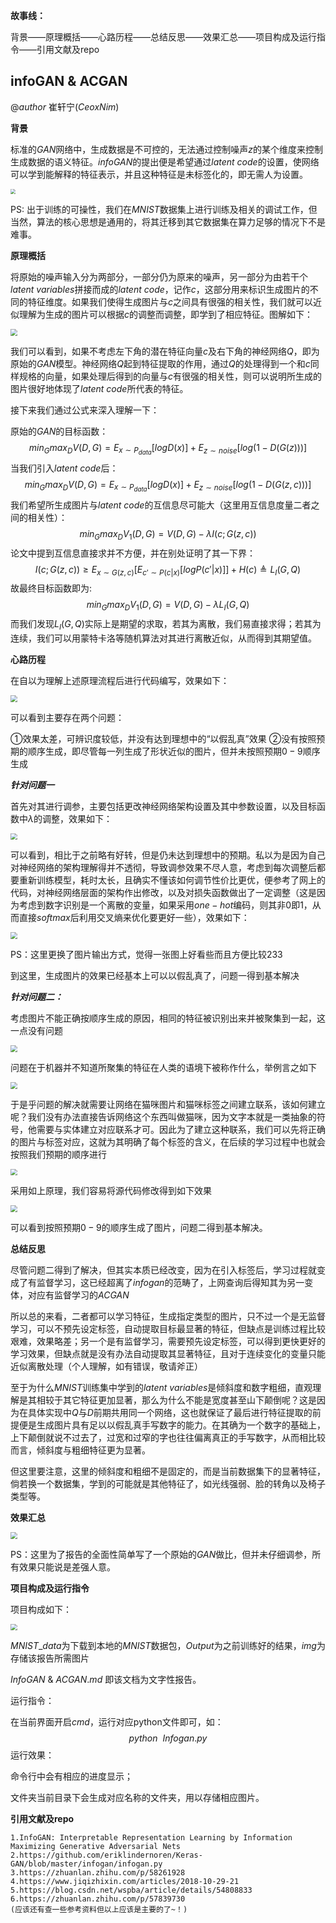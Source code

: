 **故事线：**

背景——原理概括——心路历程——总结反思——效果汇总——项目构成及运行指令——引用文献及repo



## infoGAN  &  ACGAN

$@author$  崔轩宁$(CeoxNim)$

**背景**

标准的$GAN$网络中，生成数据是不可控的，无法通过控制噪声$z$的某个维度来控制生成数据的语义特征。$infoGAN$的提出便是希望通过$latent~code$的设置，使网络可以学到能解释的特征表示，并且这种特征是未标签化的，即无需人为设置。

<img src="img\1.png" style="zoom:50%;" />

PS: 出于训练的可操性，我们在$MNIST$数据集上进行训练及相关的调试工作，但当然，算法的核心思想是通用的，将其迁移到其它数据集在算力足够的情况下不是难事。



 **原理概括**

将原始的噪声输入分为两部分，一部分仍为原来的噪声，另一部分为由若干个$latent~variables$拼接而成的$latent~code$，记作$c$，这部分用来标识生成图片的不同的特征维度。如果我们使得生成图片与$c$之间具有很强的相关性，我们就可以近似理解为生成的图片可以根据$c$的调整而调整，即学到了相应特征。图解如下：

<img src="img\2.png" style="zoom:67%;" />

我们可以看到，如果不考虑左下角的潜在特征向量$c$及右下角的神经网络$Q$，即为原始的$GAN$模型。神经网络$Q$起到特征提取的作用，通过$Q$的处理得到一个和$c$同样规格的向量，如果处理后得到的向量与$c$有很强的相关性，则可以说明所生成的图片很好地体现了$latent~code$所代表的特征。

接下来我们通过公式来深入理解一下：

原始的$GAN$的目标函数：
$$
min_Gmax_DV(D,G)=E_{x\sim P_{data}}[logD(x)] + E_{z\sim noise}[log(1-D(G(z)))]
$$
当我们引入$latent~code$后：
$$
min_Gmax_DV(D,G)=E_{x\sim P_{data}}[logD(x)] + E_{z\sim noise}[log(1-D(G(z,c)))]
$$
我们希望所生成图片与$latent~code$的互信息尽可能大（这里用互信息度量二者之间的相关性）：
$$
min_Gmax_DV_1(D,G)=V(D,G)-\lambda I(c; G(z, c))
$$
论文中提到互信息直接求并不方便，并在别处证明了其一下界：
$$
I(c;G(z,c))\ge E_{x\sim G(z, c)}[E_{c'\sim P(c|x)}[log P(c'|x)]]+ H(c)\triangleq L_I(G,Q)
$$
故最终目标函数即为:
$$
min_Gmax_DV_1(D,G)=V(D,G)-\lambda L_I(G,Q)
$$
而我们发现$L_I(G,Q)$实际上是期望的求取，若其为离散，我们易直接求得；若其为连续，我们可以用蒙特卡洛等随机算法对其进行离散近似，从而得到其期望值。



**心路历程**

在自以为理解上述原理流程后进行代码编写，效果如下：

<img src="img\3.png" style="zoom:67%;" />

可以看到主要存在两个问题：

①效果太差，可辨识度较低，并没有达到理想中的“以假乱真”效果
②没有按照预期的顺序生成，即尽管每一列生成了形状近似的图片，但并未按照预期$0-9$顺序生成

***针对问题一***

首先对其进行调参，主要包括更改神经网络架构设置及其中参数设置，以及目标函数中$\lambda$的调整，效果如下：

<img src="img\4.png" style="zoom:67%;" />

可以看到，相比于之前略有好转，但是仍未达到理想中的预期。私以为是因为自己对神经网络的架构理解得并不透彻，导致调参效果不尽人意，考虑到每次调整后都要重新训练模型，耗时太长，且确实不懂该如何调节性价比更优，便参考了网上的代码，对神经网络层面的架构作出修改，以及对损失函数做出了一定调整（这是因为考虑到数字识别是一个离散的变量，如果采用$one-hot$编码，则其非$0$即$1$，从而直接$softmax$后利用交叉熵来优化要更好一些），效果如下：

<img src="img\5.png" style="zoom:67%;" />

PS：这里更换了图片输出方式，觉得一张图上好看些而且方便比较233

到这里，生成图片的效果已经基本上可以以假乱真了，问题一得到基本解决

***针对问题二：***

考虑图片不能正确按顺序生成的原因，相同的特征被识别出来并被聚集到一起，这一点没有问题

<img src="img\6.png" style="zoom:67%;" />

问题在于机器并不知道所聚集的特征在人类的语境下被称作什么，举例言之如下

<img src="img\7.png" style="zoom:67%;" />

于是乎问题的解决就需要让网络在猫咪图片和猫咪标签之间建立联系，该如何建立呢？我们没有办法直接告诉网络这个东西叫做猫咪，因为文字本就是一类抽象的符号，他需要与实体建立对应联系才可。因此为了建立这种联系，我们可以先将正确的图片与标签对应，这就为其明确了每个标签的含义，在后续的学习过程中也就会按照我们预期的顺序进行

<img src="img\8.png" style="zoom:67%;" />

采用如上原理，我们容易将源代码修改得到如下效果

<img src="img\9.png" style="zoom:67%;" />

可以看到按照预期$0-9$的顺序生成了图片，问题二得到基本解决。



**总结反思**

尽管问题二得到了解决，但其实本质已经改变，因为在引入标签后，学习过程就变成了有监督学习，这已经超离了$infogan$的范畴了，上网查询后得知其为另一变体，对应有监督学习的$ACGAN$

所以总的来看，二者都可以学习特征，生成指定类型的图片，只不过一个是无监督学习，可以不预先设定标签，自动提取目标最显著的特征，但缺点是训练过程比较艰难，效果略差；另一个是有监督学习，需要预先设定标签，可以得到更快更好的学习效果，但缺点就是没有办法自动提取其显著特征，且对于连续变化的变量只能近似离散处理（个人理解，如有错误，敬请斧正）

至于为什么$MNIST$训练集中学到的$latent~variables$是倾斜度和数字粗细，直观理解是其相较于其它特征更加显著，那么为什么不能是宽度甚至山下颠倒呢？这是因为在具体实现中$Q$与$D$前期共用同一个网络，这也就保证了最后进行特征提取的前提便是生成图片具有足以以假乱真手写数字的能力。在其确为一个数字的基础上，上下颠倒就说不过去了，过宽和过窄的字也往往偏离真正的手写数字，从而相比较而言，倾斜度与粗细特征更为显著。

但这里要注意，这里的倾斜度和粗细不是固定的，而是当前数据集下的显著特征，倘若换一个数据集，学到的可能就是其他特征了，如光线强弱、脸的转角以及椅子类型等。



**效果汇总**

<img src="img\10.png" style="zoom:67%;" />

PS：这里为了报告的全面性简单写了一个原始的$GAN$做比，但并未仔细调参，所有效果只能说是差强人意。



**项目构成及运行指令**

项目构成如下：

<img src="img\11.png" style="zoom:67%;" />

$MNIST \_ data$为下载到本地的$MNIST$数据包，$Output$为之前训练好的结果，$img$为存储该报告所需图片

$InfoGAN~\&~ACGAN.md$ 即该文档为文字性报告。

运行指令：

在当前界面开启$cmd$，运行对应python文件即可，如：
$$
python~~Infogan.py
$$
运行效果：

命令行中会有相应的进度显示；

文件夹当前目录下会生成对应名称的文件夹，用以存储相应图片。



**引用文献及repo**

```
1.InfoGAN: Interpretable Representation Learning by Information Maximizing Generative Adversarial Nets
2.https://github.com/eriklindernoren/Keras-GAN/blob/master/infogan/infogan.py
3.https://zhuanlan.zhihu.com/p/58261928
4.https://www.jiqizhixin.com/articles/2018-10-29-21
5.https://blog.csdn.net/wspba/article/details/54808833
6.https://zhuanlan.zhihu.com/p/57839730
(应该还有查一些参考资料但以上应该是主要的了~！)
```

